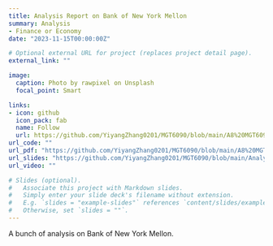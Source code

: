```yaml
---
title: Analysis Report on Bank of New York Mellon
summary: Analysis
- Finance or Economy
date: "2023-11-15T00:00:00Z"

# Optional external URL for project (replaces project detail page).
external_link: ""

image:
  caption: Photo by rawpixel on Unsplash
  focal_point: Smart

links:
- icon: github
  icon_pack: fab
  name: Follow
  url: https://github.com/YiyangZhang0201/MGT6090/blob/main/A8%20MGT6090%20Yiyang%20Zhang.ipynb
url_code: ""
url_pdf: "https://github.com/YiyangZhang0201/MGT6090/blob/main/A8%20MGT6090%20Yiyang%20Zhang.pdf"
url_slides: "https://github.com/YiyangZhang0201/MGT6090/blob/main/Analysis%20Report%20of%20BK%20Presentation%20Slide.pdf"
url_video: ""

# Slides (optional).
#   Associate this project with Markdown slides.
#   Simply enter your slide deck's filename without extension.
#   E.g. `slides = "example-slides"` references `content/slides/example-slides.md`.
#   Otherwise, set `slides = ""`.
---
```


A bunch of analysis on Bank of New York Mellon.
